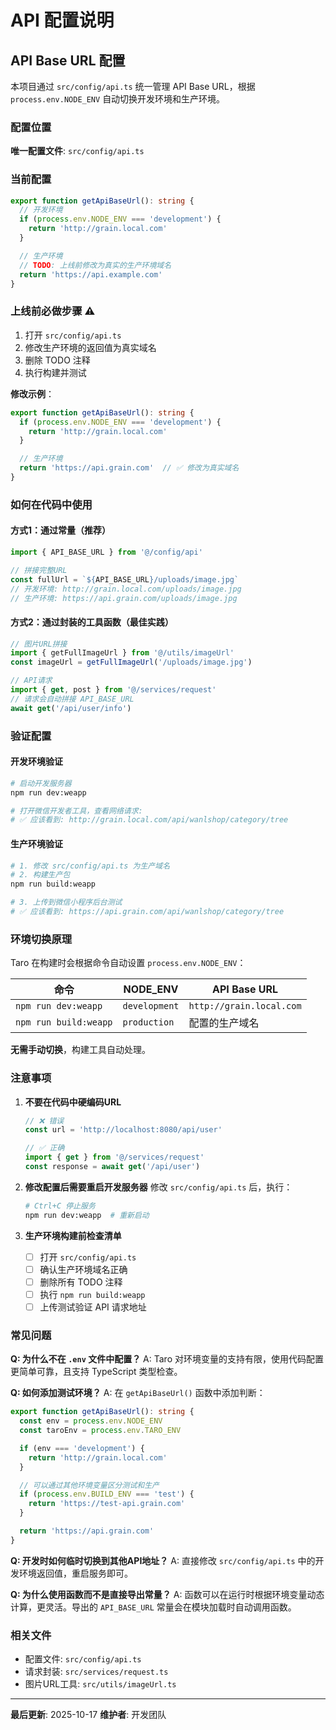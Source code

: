 # API 配置说明

## API Base URL 配置

本项目通过 `src/config/api.ts` 统一管理 API Base URL，根据 `process.env.NODE_ENV` 自动切换开发环境和生产环境。

### 配置位置

**唯一配置文件**: `src/config/api.ts`

### 当前配置

```typescript
export function getApiBaseUrl(): string {
  // 开发环境
  if (process.env.NODE_ENV === 'development') {
    return 'http://grain.local.com'
  }

  // 生产环境
  // TODO: 上线前修改为真实的生产环境域名
  return 'https://api.example.com'
}
```

### 上线前必做步骤 ⚠️

1. 打开 `src/config/api.ts`
2. 修改生产环境的返回值为真实域名
3. 删除 TODO 注释
4. 执行构建并测试

**修改示例**：
```typescript
export function getApiBaseUrl(): string {
  if (process.env.NODE_ENV === 'development') {
    return 'http://grain.local.com'
  }

  // 生产环境
  return 'https://api.grain.com'  // ✅ 修改为真实域名
}
```

### 如何在代码中使用

#### 方式1：通过常量（推荐）

```typescript
import { API_BASE_URL } from '@/config/api'

// 拼接完整URL
const fullUrl = `${API_BASE_URL}/uploads/image.jpg`
// 开发环境: http://grain.local.com/uploads/image.jpg
// 生产环境: https://api.grain.com/uploads/image.jpg
```

#### 方式2：通过封装的工具函数（最佳实践）

```typescript
// 图片URL拼接
import { getFullImageUrl } from '@/utils/imageUrl'
const imageUrl = getFullImageUrl('/uploads/image.jpg')

// API请求
import { get, post } from '@/services/request'
// 请求会自动拼接 API_BASE_URL
await get('/api/user/info')
```

### 验证配置

#### 开发环境验证

```bash
# 启动开发服务器
npm run dev:weapp

# 打开微信开发者工具，查看网络请求:
# ✅ 应该看到: http://grain.local.com/api/wanlshop/category/tree
```

#### 生产环境验证

```bash
# 1. 修改 src/config/api.ts 为生产域名
# 2. 构建生产包
npm run build:weapp

# 3. 上传到微信小程序后台测试
# ✅ 应该看到: https://api.grain.com/api/wanlshop/category/tree
```

### 环境切换原理

Taro 在构建时会根据命令自动设置 `process.env.NODE_ENV`：

| 命令 | NODE_ENV | API Base URL |
|------|----------|--------------|
| `npm run dev:weapp` | `development` | `http://grain.local.com` |
| `npm run build:weapp` | `production` | 配置的生产域名 |

**无需手动切换**，构建工具自动处理。

### 注意事项

1. **不要在代码中硬编码URL**
   ```typescript
   // ❌ 错误
   const url = 'http://localhost:8080/api/user'

   // ✅ 正确
   import { get } from '@/services/request'
   const response = await get('/api/user')
   ```

2. **修改配置后需要重启开发服务器**
   修改 `src/config/api.ts` 后，执行：
   ```bash
   # Ctrl+C 停止服务
   npm run dev:weapp  # 重新启动
   ```

3. **生产环境构建前检查清单**
   - [ ] 打开 `src/config/api.ts`
   - [ ] 确认生产环境域名正确
   - [ ] 删除所有 TODO 注释
   - [ ] 执行 `npm run build:weapp`
   - [ ] 上传测试验证 API 请求地址

### 常见问题

**Q: 为什么不在 `.env` 文件中配置？**
A: Taro 对环境变量的支持有限，使用代码配置更简单可靠，且支持 TypeScript 类型检查。

**Q: 如何添加测试环境？**
A: 在 `getApiBaseUrl()` 函数中添加判断：
```typescript
export function getApiBaseUrl(): string {
  const env = process.env.NODE_ENV
  const taroEnv = process.env.TARO_ENV

  if (env === 'development') {
    return 'http://grain.local.com'
  }

  // 可以通过其他环境变量区分测试和生产
  if (process.env.BUILD_ENV === 'test') {
    return 'https://test-api.grain.com'
  }

  return 'https://api.grain.com'
}
```

**Q: 开发时如何临时切换到其他API地址？**
A: 直接修改 `src/config/api.ts` 中的开发环境返回值，重启服务即可。

**Q: 为什么使用函数而不是直接导出常量？**
A: 函数可以在运行时根据环境变量动态计算，更灵活。导出的 `API_BASE_URL` 常量会在模块加载时自动调用函数。

### 相关文件

- 配置文件: `src/config/api.ts`
- 请求封装: `src/services/request.ts`
- 图片URL工具: `src/utils/imageUrl.ts`

---

**最后更新**: 2025-10-17
**维护者**: 开发团队
